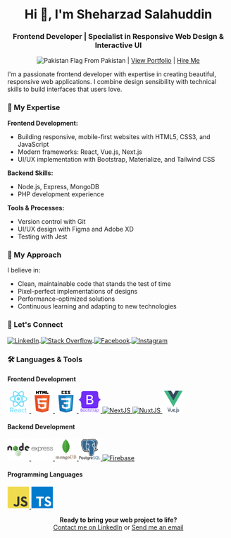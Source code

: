 <h1 align="center">Hi 👋, I'm Sheharzad Salahuddin</h1>
<h3 align="center">Frontend Developer | Specialist in Responsive Web Design & Interactive UI</h3>

<p align="center">
  <img src="https://upload.wikimedia.org/wikipedia/commons/3/32/Flag_of_Pakistan.svg" alt="Pakistan Flag" width="20" height="13"> From Pakistan | 
  <a href="https://sheharzaddev-v2.netlify.app/" target="_blank">View Portfolio</a> |
  <a href="https://www.linkedin.com/in/sheharzad-salahuddin-frontend-developer/" target="_blank">Hire Me</a>
</p>

I'm a passionate frontend developer with expertise in creating beautiful, responsive web applications. I combine design sensibility with technical skills to build interfaces that users love.

### 🚀 My Expertise

**Frontend Development:**
- Building responsive, mobile-first websites with HTML5, CSS3, and JavaScript
- Modern frameworks: React, Vue.js, Next.js
- UI/UX implementation with Bootstrap, Materialize, and Tailwind CSS

**Backend Skills:**
- Node.js, Express, MongoDB
- PHP development experience

**Tools & Processes:**
- Version control with Git
- UI/UX design with Figma and Adobe XD
- Testing with Jest

<!--### 📊 My Stats

<p align="center">
  <img src="https://github-readme-stats.vercel.app/api/top-langs?username=sheharzad-developer&show_icons=true&locale=en&layout=compact" alt="Top Languages" width="45%">
  <img src="https://github-readme-stats.vercel.app/api?username=sheharzad-developer&show_icons=true&locale=en" alt="GitHub Stats" width="45%">
</p>

<p align="center">
  <img src="https://github-readme-streak-stats.herokuapp.com/?user=sheharzad-developer&" alt="GitHub Streak" width="90%">
</p>
-->

### 💼 My Approach

I believe in:
- Clean, maintainable code that stands the test of time
- Pixel-perfect implementations of designs
- Performance-optimized solutions
- Continuous learning and adapting to new technologies

### 🤝 Let's Connect

<p align="left">
  <a href="https://www.linkedin.com/in/sheharzad-salahuddin-frontend-developer/" target="blank">
    <img align="center" src="https://raw.githubusercontent.com/rahuldkjain/github-profile-readme-generator/master/src/images/icons/Social/linked-in-alt.svg" alt="LinkedIn" height="30" width="40" />
  </a>
  <a href="https://stackoverflow.com/users/7394383/sheharzad-salahuddin" target="blank">
    <img align="center" src="https://raw.githubusercontent.com/rahuldkjain/github-profile-readme-generator/master/src/images/icons/Social/stack-overflow.svg" alt="Stack Overflow" height="30" width="40" />
  </a>
  <a href="https://www.facebook.com/s.ssalahuddin2/" target="blank">
    <img align="center" src="https://raw.githubusercontent.com/rahuldkjain/github-profile-readme-generator/master/src/images/icons/Social/facebook.svg" alt="Facebook" height="30" width="40" />
  </a>
  <a href="https://www.instagram.com/sheharzad.salahuddin80/" target="blank">
    <img align="center" src="https://raw.githubusercontent.com/rahuldkjain/github-profile-readme-generator/master/src/images/icons/Social/instagram.svg" alt="Instagram" height="30" width="40" />
  </a>
</p>

### 🛠 Languages & Tools

#### **Frontend Development**
<p align="left">
  <a href="https://reactjs.org/" target="_blank" rel="noreferrer">
    <img src="https://raw.githubusercontent.com/devicons/devicon/master/icons/react/react-original-wordmark.svg" alt="React" width="50" height="50" title="React"/>
  </a>
  <a href="https://www.w3.org/html/" target="_blank" rel="noreferrer">
    <img src="https://raw.githubusercontent.com/devicons/devicon/master/icons/html5/html5-original-wordmark.svg" alt="HTML5" width="50" height="50" title="HTML5"/>
  </a>
  <a href="https://www.w3schools.com/css/" target="_blank" rel="noreferrer">
    <img src="https://raw.githubusercontent.com/devicons/devicon/master/icons/css3/css3-original-wordmark.svg" alt="CSS3" width="50" height="50" title="CSS3"/>
  </a>
  <a href="https://getbootstrap.com" target="_blank" rel="noreferrer">
    <img src="https://raw.githubusercontent.com/devicons/devicon/master/icons/bootstrap/bootstrap-plain-wordmark.svg" alt="Bootstrap" width="50" height="50" title="Bootstrap"/>
  </a>
  <a href="https://nextjs.org/" target="_blank" rel="noreferrer">
    <img src="https://cdn.worldvectorlogo.com/logos/nextjs-2.svg" alt="NextJS" width="50" height="50" title="NextJS"/>
  </a>
  <a href="https://nuxtjs.org/" target="_blank" rel="noreferrer">
    <img src="https://www.vectorlogo.zone/logos/nuxtjs/nuxtjs-icon.svg" alt="NuxtJS" width="50" height="50" title="NuxtJS"/>
  </a>
  <a href="https://vuejs.org/" target="_blank" rel="noreferrer">
    <img src="https://raw.githubusercontent.com/devicons/devicon/master/icons/vuejs/vuejs-original-wordmark.svg" alt="VueJS" width="50" height="50" title="VueJS"/>
  </a>
</p>

#### **Backend Development**
<p align="left">
  <a href="https://nodejs.org" target="_blank" rel="noreferrer">
    <img src="https://raw.githubusercontent.com/devicons/devicon/master/icons/nodejs/nodejs-original-wordmark.svg" alt="Node.js" width="50" height="50" title="Node.js"/>
  </a>
  <a href="https://expressjs.com" target="_blank" rel="noreferrer">
    <img src="https://raw.githubusercontent.com/devicons/devicon/master/icons/express/express-original-wordmark.svg" alt="Express.js" width="50" height="50" title="Express.js"/>
  </a>
  <a href="https://www.mongodb.com/" target="_blank" rel="noreferrer">
    <img src="https://raw.githubusercontent.com/devicons/devicon/master/icons/mongodb/mongodb-original-wordmark.svg" alt="MongoDB" width="50" height="50" title="MongoDB"/>
  </a>
  <a href="https://www.postgresql.org" target="_blank" rel="noreferrer">
    <img src="https://raw.githubusercontent.com/devicons/devicon/master/icons/postgresql/postgresql-original-wordmark.svg" alt="PostgreSQL" width="50" height="50" title="PostgreSQL"/>
  </a>
  <a href="https://firebase.google.com/" target="_blank" rel="noreferrer">
    <img src="https://www.vectorlogo.zone/logos/firebase/firebase-icon.svg" alt="Firebase" width="50" height="50" title="Firebase"/>
  </a>
</p>

#### **Programming Languages**
<p align="left">
  <a href="https://developer.mozilla.org/en-US/docs/Web/JavaScript" target="_blank" rel="noreferrer">
    <img src="https://raw.githubusercontent.com/devicons/devicon/master/icons/javascript/javascript-original.svg" alt="JavaScript" width="50" height="50" title="JavaScript"/>
  </a>
  <a href="https://www.typescriptlang.org/" target="_blank" rel="noreferrer">
    <img src="https://raw.githubusercontent.com/devicons/devicon/master/icons/typescript/typescript-original.svg" alt="TypeScript" width="50" height="50" title="TypeScript"/>
  </a>
</p>

<p align="center">
  <strong>Ready to bring your web project to life?</strong><br>
  <a href="https://www.linkedin.com/in/sheharzad-salahuddin-frontend-developer/" target="_blank">Contact me on LinkedIn</a> or 
  <a href="mailto:sheharzad.salahuddin9000@outlook.com">Send me an email</a>
</p>
